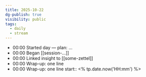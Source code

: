 ```yaml
---
title: 2025-10-22
dg-publish: true
visibility: public
tags:
  - daily
  - stream
---
```


- 00:00 Started day — plan: …
- 00:00 Began [[session-...]]
- 00:00 Linked insight to [[some-zettel]]
- 00:00 Wrap-up: one line
- 00:00 Wrap-up: one line
start:: <% tp.date.now('HH:mm') %>

